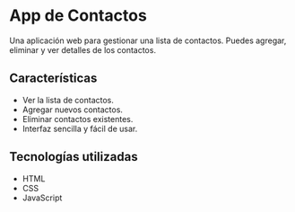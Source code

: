 # App de Contactos

Una aplicación web para gestionar una lista de contactos. Puedes agregar, eliminar y ver detalles de los contactos.

## Características

- Ver la lista de contactos.
- Agregar nuevos contactos.
- Eliminar contactos existentes.
- Interfaz sencilla y fácil de usar.

## Tecnologías utilizadas

- HTML
- CSS
- JavaScript